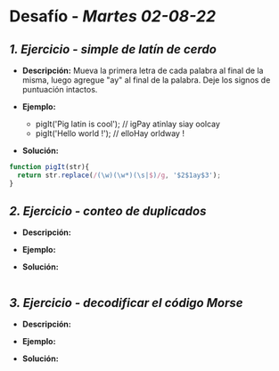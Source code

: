# Desafío - *Martes 02-08-22*

## *1. Ejercicio - simple de latín de cerdo*

- **Descripción:** Mueva la primera letra de cada palabra al final de la misma, luego agregue "ay" al final de la palabra. Deje los signos de puntuación intactos.

- **Ejemplo:**
  - pigIt('Pig latin is cool'); // igPay atinlay siay oolcay
  - pigIt('Hello world !');     // elloHay orldway !

- **Solución:**
```javascript
function pigIt(str){
  return str.replace(/(\w)(\w*)(\s|$)/g, '$2$1ay$3');
}
```


## *2. Ejercicio - conteo de duplicados*

- **Descripción:**

- **Ejemplo:**

- **Solución:**
```javascript

```

## *3. Ejercicio - decodificar el código Morse*

- **Descripción:**

- **Ejemplo:**

- **Solución:**
```javascript

```
